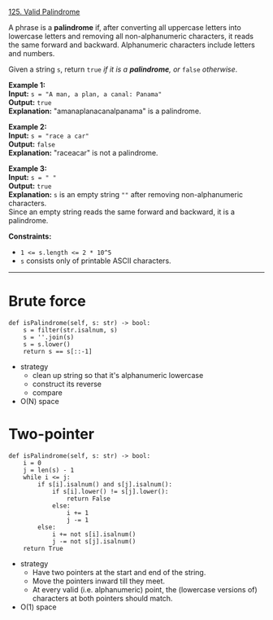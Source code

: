 [125. Valid Palindrome](https://leetcode.com/problems/valid-palindrome/)

A phrase is a **palindrome** if, after converting all uppercase letters into lowercase letters and removing all non-alphanumeric characters, it reads the same forward and backward. Alphanumeric characters include letters and numbers.

Given a string `s`, return `true` _if it is a **palindrome**, or_ `false` _otherwise_.

**Example 1:**  
**Input:** `s = "A man, a plan, a canal: Panama"`  
**Output:** `true`  
**Explanation:** "amanaplanacanalpanama" is a palindrome.  

**Example 2:**  
**Input:** `s = "race a car"`  
**Output:** `false`  
**Explanation:** "raceacar" is not a palindrome.  

**Example 3:**  
**Input:** `s = " "`  
**Output:** `true`  
**Explanation:** `s` is an empty string `""` after removing non-alphanumeric characters.  
Since an empty string reads the same forward and backward, it is a palindrome.  

**Constraints:**
- `1 <= s.length <= 2 * 10^5`
- `s` consists only of printable ASCII characters.

---



# Brute force
```
def isPalindrome(self, s: str) -> bool:
    s = filter(str.isalnum, s)
    s = ''.join(s)
    s = s.lower()
    return s == s[::-1]
```


- strategy
	- clean up string so that it's alphanumeric lowercase
	- construct its reverse
	- compare
- O(N) space

# Two-pointer
```
def isPalindrome(self, s: str) -> bool:
    i = 0
    j = len(s) - 1
    while i <= j:
        if s[i].isalnum() and s[j].isalnum():
            if s[i].lower() != s[j].lower():
                return False
            else:
                i += 1
                j -= 1
        else:
            i += not s[i].isalnum()
            j -= not s[j].isalnum()
    return True
```

- strategy
	- Have two pointers at the start and end of the string.
	- Move the pointers inward till they meet.
	- At every valid (i.e. alphanumeric) point, the (lowercase versions of) characters at both pointers should match.
- O(1) space